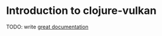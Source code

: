# Introduction to clojure-vulkan

TODO: write [great documentation](http://jacobian.org/writing/what-to-write/)
